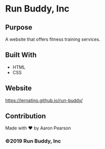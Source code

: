 # Run Buddy, Inc

## Purpose
A website that offers fitness training services. 

## Built With
* HTML
* CSS

## Website 
https://lernatino.github.io/run-buddy/

## Contribution
Made with ❤︎  by Aaron Pearson

### ©2019 Run Buddy, Inc
